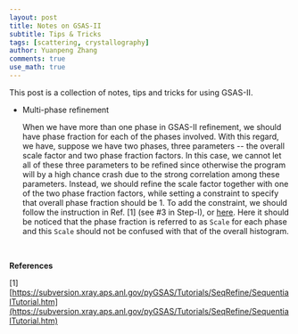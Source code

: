 ```yaml
---
layout: post
title: Notes on GSAS-II
subtitle: Tips & Tricks
tags: [scattering, crystallography]
author: Yuanpeng Zhang
comments: true
use_math: true
---
```


<p style='text-align: justify'>
This post is a collection of notes, tips and tricks for using GSAS-II.
</p>

- Multi-phase refinement

    When we have more than one phase in GSAS-II refinement, we should have phase fraction for each of the phases involved. With this regard,
    we have, suppose we have two phases, three parameters -- the overall scale factor and two phase fraction factors. In this case, we cannot
    let all of these three parameters to be refined since otherwise the program will by a high chance crash due to the strong correlation among
    these parameters. Instead, we should refine the scale factor together with one of the two phase fraction factors, while setting a constraint
    to specify that overall phase fraction should be 1. To add the constraint, we should follow the instruction in Ref. [1] (see #3 in Step-I),
    or [here](/assets/doc/GSASII_Multiphase_setup.pdf). Here it should be noticed that the phase fraction is referred to as `Scale` for each
    phase and this `Scale` should not be confused with that of the overall histogram.

<br />

<b>References</b>

[1] [https://subversion.xray.aps.anl.gov/pyGSAS/Tutorials/SeqRefine/SequentialTutorial.htm](https://subversion.xray.aps.anl.gov/pyGSAS/Tutorials/SeqRefine/SequentialTutorial.htm)
